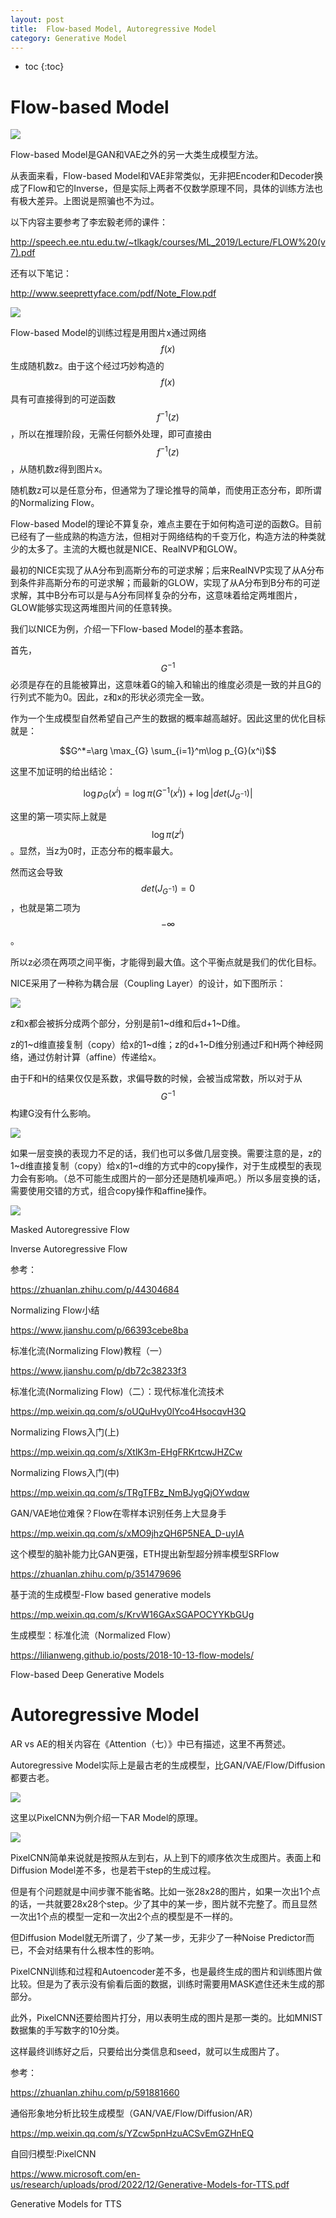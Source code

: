 ```yaml
---
layout: post
title:  Flow-based Model, Autoregressive Model
category: Generative Model
---
```


* toc
{:toc}

# Flow-based Model

![](/images/img4/flow.png)

Flow-based Model是GAN和VAE之外的另一大类生成模型方法。

从表面来看，Flow-based Model和VAE非常类似，无非把Encoder和Decoder换成了Flow和它的Inverse，但是实际上两者不仅数学原理不同，具体的训练方法也有极大差异。上图说是照骗也不为过。

以下内容主要参考了李宏毅老师的课件：

http://speech.ee.ntu.edu.tw/~tlkagk/courses/ML_2019/Lecture/FLOW%20(v7).pdf

还有以下笔记：

http://www.seeprettyface.com/pdf/Note_Flow.pdf

![](/images/img4/flow_2.png)

Flow-based Model的训练过程是用图片x通过网络$$f(x)$$生成随机数z。由于这个经过巧妙构造的$$f(x)$$具有可直接得到的可逆函数$$f^{-1}(z)$$，所以在推理阶段，无需任何额外处理，即可直接由$$f^{-1}(z)$$，从随机数z得到图片x。

随机数z可以是任意分布，但通常为了理论推导的简单，而使用正态分布，即所谓的Normalizing Flow。

Flow-based Model的理论不算复杂，难点主要在于如何构造可逆的函数G。目前已经有了一些成熟的构造方法，但相对于网络结构的千变万化，构造方法的种类就少的太多了。主流的大概也就是NICE、RealNVP和GLOW。

最初的NICE实现了从A分布到高斯分布的可逆求解；后来RealNVP实现了从A分布到条件非高斯分布的可逆求解；而最新的GLOW，实现了从A分布到B分布的可逆求解，其中B分布可以是与A分布同样复杂的分布，这意味着给定两堆图片，GLOW能够实现这两堆图片间的任意转换。

我们以NICE为例，介绍一下Flow-based Model的基本套路。

首先，$$G^{-1}$$必须是存在的且能被算出，这意味着G的输入和输出的维度必须是一致的并且G的行列式不能为0。因此，z和x的形状必须完全一致。

作为一个生成模型自然希望自己产生的数据的概率越高越好。因此这里的优化目标就是：

$$G^*=\arg \max_{G} \sum_{i=1}^m\log p_{G}(x^i)$$

这里不加证明的给出结论：

$$\log p_{G}(x^i)=\log \pi(G^{-1}(x^i))+\log |det(J_{G^{-1}})|$$

这里的第一项实际上就是$$\log \pi(z^i)$$。显然，当z为0时，正态分布的概率最大。

然而这会导致$$det(J_{G^{-1}})=0$$，也就是第二项为$$-\infty$$。

所以z必须在两项之间平衡，才能得到最大值。这个平衡点就是我们的优化目标。

NICE采用了一种称为耦合层（Coupling Layer）的设计，如下图所示：

![](/images/img5/flow.png)

z和x都会被拆分成两个部分，分别是前1~d维和后d+1~D维。

z的1~d维直接复制（copy）给x的1~d维；z的d+1~D维分别通过F和H两个神经网络，通过仿射计算（affine）传递给x。

由于F和H的结果仅仅是系数，求偏导数的时候，会被当成常数，所以对于从$$G^{-1}$$构建G没有什么影响。

![](/images/img5/flow_2.png)

如果一层变换的表现力不足的话，我们也可以多做几层变换。需要注意的是，z的1~d维直接复制（copy）给x的1~d维的方式中的copy操作，对于生成模型的表现力会有影响。（总不可能生成图片的一部分还是随机噪声吧。）所以多层变换的话，需要使用交错的方式，组合copy操作和affine操作。

![](/images/img4/MAF-vs-IAF.png)

Masked Autoregressive Flow

Inverse Autoregressive Flow

参考：

https://zhuanlan.zhihu.com/p/44304684

Normalizing Flow小结

https://www.jianshu.com/p/66393cebe8ba

标准化流(Normalizing Flow)教程（一）

https://www.jianshu.com/p/db72c38233f3

标准化流(Normalizing Flow)（二）：现代标准化流技术

https://mp.weixin.qq.com/s/oUQuHvy0lYco4HsocqvH3Q

Normalizing Flows入门(上)

https://mp.weixin.qq.com/s/XtlK3m-EHgFRKrtcwJHZCw

Normalizing Flows入门(中)

https://mp.weixin.qq.com/s/TRgTFBz_NmBJygQjOYwdqw

GAN/VAE地位难保？Flow在零样本识别任务上大显身手

https://mp.weixin.qq.com/s/xMO9jhzQH6P5NEA_D-uyIA

这个模型的脑补能力比GAN更强，ETH提出新型超分辨率模型SRFlow

https://zhuanlan.zhihu.com/p/351479696

基于流的生成模型-Flow based generative models

https://mp.weixin.qq.com/s/KrvW16GAxSGAPOCYYKbGUg

生成模型：标准化流（Normalized Flow）

https://lilianweng.github.io/posts/2018-10-13-flow-models/

Flow-based Deep Generative Models

# Autoregressive Model

AR vs AE的相关内容在《Attention（七）》中已有描述，这里不再赘述。

Autoregressive Model实际上是最古老的生成模型，比GAN/VAE/Flow/Diffusion都要古老。

![](/images/img4/gen.jpg)

这里以PixelCNN为例介绍一下AR Model的原理。

![](/images/img5/PixelCNN.png)

PixelCNN简单来说就是按照从左到右，从上到下的顺序依次生成图片。表面上和Diffusion Model差不多，也是若干step的生成过程。

但是有个问题就是中间步骤不能省略。比如一张28x28的图片，如果一次出1个点的话，一共就要28x28个step。少了其中的某一步，图片就不完整了。而且显然一次出1个点的模型一定和一次出2个点的模型是不一样的。

但Diffusion Model就无所谓了，少了某一步，无非少了一种Noise Predictor而已，不会对结果有什么根本性的影响。

PixelCNN训练和过程和Autoencoder差不多，也是最终生成的图片和训练图片做比较。但是为了表示没有偷看后面的数据，训练时需要用MASK遮住还未生成的那部分。

此外，PixelCNN还要给图片打分，用以表明生成的图片是那一类的。比如MNIST数据集的手写数字的10分类。

这样最终训练好之后，只要给出分类信息和seed，就可以生成图片了。

参考：

https://zhuanlan.zhihu.com/p/591881660

通俗形象地分析比较生成模型（GAN/VAE/Flow/Diffusion/AR）

https://mp.weixin.qq.com/s/YZcw5pnHzuACSvEmGZHnEQ

自回归模型:PixelCNN

https://www.microsoft.com/en-us/research/uploads/prod/2022/12/Generative-Models-for-TTS.pdf

Generative Models for TTS
